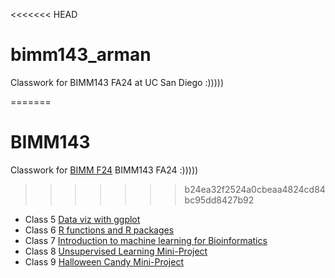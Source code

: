 <<<<<<< HEAD
# bimm143_arman
Classwork for BIMM143 FA24 at UC San Diego :)))))

=======
# BIMM143
Classwork for [BIMM F24](https://github.com/arfarahani/bimm143_arman/blob/main/README.md) BIMM143 FA24 :)))))
>>>>>>> b24ea32f2524a0cbeaa4824cd84bc95dd8427b92


- Class 5 [Data viz with ggplot](https://github.com/arfarahani/bimm143_arman/tree/main/class05/class05.md)
- Class 6 [R functions and R packages](https://github.com/arfarahani/bimm143_arman/blob/main/Class6/class06.md)
- Class 7 [Introduction to machine learning for Bioinformatics](https://github.com/arfarahani/bimm143_arman/blob/main/Class7/class07.qmd)
- Class 8 [Unsupervised Learning Mini-Project](https://github.com/arfarahani/bimm143_arman/blob/main/class8/class8.md)
- Class 9 [Halloween Candy Mini-Project](https://github.com/arfarahani/bimm143_arman/tree/main/class9/class9.md)
